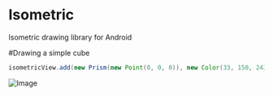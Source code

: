 # Isometric
Isometric drawing library for Android

#Drawing a simple cube

```java
isometricView.add(new Prism(new Point(0, 0, 0)), new Color(33, 150, 243));
```

![Image](https://raw.githubusercontent.com/fabianterhorst/isometric/master/asset/sample_1.png)